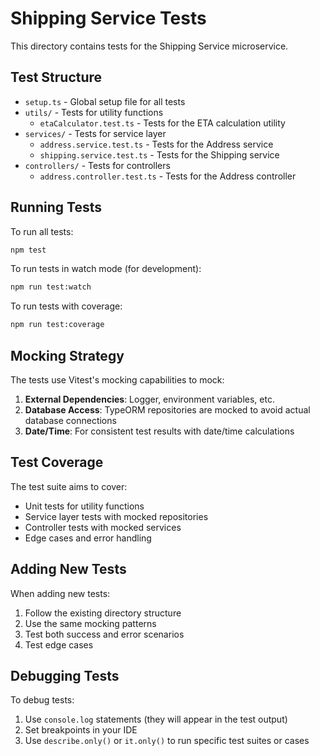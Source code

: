 # Shipping Service Tests

This directory contains tests for the Shipping Service microservice.

## Test Structure

- `setup.ts` - Global setup file for all tests
- `utils/` - Tests for utility functions
  - `etaCalculator.test.ts` - Tests for the ETA calculation utility
- `services/` - Tests for service layer
  - `address.service.test.ts` - Tests for the Address service
  - `shipping.service.test.ts` - Tests for the Shipping service
- `controllers/` - Tests for controllers
  - `address.controller.test.ts` - Tests for the Address controller

## Running Tests

To run all tests:

```bash
npm test
```

To run tests in watch mode (for development):

```bash
npm run test:watch
```

To run tests with coverage:

```bash
npm run test:coverage
```

## Mocking Strategy

The tests use Vitest's mocking capabilities to mock:

1. **External Dependencies**: Logger, environment variables, etc.
2. **Database Access**: TypeORM repositories are mocked to avoid actual database connections
3. **Date/Time**: For consistent test results with date/time calculations

## Test Coverage

The test suite aims to cover:

- Unit tests for utility functions
- Service layer tests with mocked repositories
- Controller tests with mocked services
- Edge cases and error handling

## Adding New Tests

When adding new tests:

1. Follow the existing directory structure
2. Use the same mocking patterns
3. Test both success and error scenarios
4. Test edge cases

## Debugging Tests

To debug tests:

1. Use `console.log` statements (they will appear in the test output)
2. Set breakpoints in your IDE
3. Use `describe.only()` or `it.only()` to run specific test suites or cases 